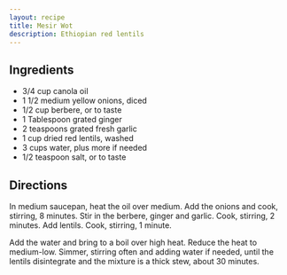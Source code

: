 ```yaml
---
layout: recipe
title: Mesir Wot
description: Ethiopian red lentils
---
```


## Ingredients

* 3/4 cup canola oil
* 1 1/2 medium yellow onions, diced
* 1/2 cup berbere, or to taste
* 1 Tablespoon grated ginger
* 2 teaspoons grated fresh garlic
* 1 cup dried red lentils, washed
* 3 cups water, plus more if needed
* 1/2 teaspoon salt, or to taste

## Directions

In medium saucepan, heat the oil over medium. Add the onions and cook,
stirring, 8 minutes. Stir in the berbere, ginger and garlic. Cook,
stirring, 2 minutes. Add lentils. Cook, stirring, 1 minute.

Add the water and bring to a boil over high heat. Reduce the heat to
medium-low. Simmer, stirring often and adding water if needed, until the
lentils disintegrate and the mixture is a thick stew, about 30 minutes.
